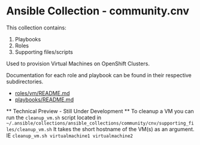 # Ansible Collection - community.cnv

This collection contains:
1. Playbooks
1. Roles
1. Supporting files/scripts

Used to provision Virtual Machines on OpenShift Clusters.

Documentation for each role and playbook can be found in their respective subdirectories.

* [roles/vm/README.md](roles/vm/README.md)
* [playbooks/README.md](playbooks/README.md)

** Technical Preview - Still Under Development **
To cleanup a VM you can run the `cleanup_vm.sh` script located in `~/.ansible/collections/ansible_collections/community/cnv/supporting_files/cleanup_vm.sh`
It takes the short hostname of the VM(s) as an argument. IE `cleanup_vm.sh virtualmachine1 virtualmachine2`
